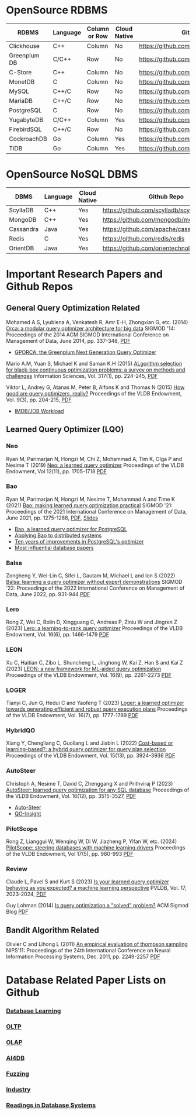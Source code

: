 # OpenSource RDBMS

|         RDBMS        |       Language       |      Column or Row   |     Cloud Native     |                 Github Repo              |                    Affliated Organization                    |
| -------------------- | -------------------- | -------------------- | -------------------- | ---------------------------------------- | ------------------------------------------------------------ |
|     Clickhouse       |         C++          |        Column        |         No           | https://github.com/ClickHouse/ClickHouse | https://www.clickhouse.com                                   |
|    Greenplum DB      |        C/C++         |         Row          |         No           | https://github.com/greenplum-db/gpdb     | https://docs.vmware.com/en/VMware-Greenplum/index.html       |
|      C-Store         |         C++          |        Column        |         No           | https://github.com/eyalroz/c-store       | https://www.vertica.com/                                     |
|     MonetDB          |          C           |        Column        |         No           | https://github.com/MonetDB/MonetDB       | https://www.monetdbsolutions.com/                            |
|       MySQL          |        C++/C         |         Row          |         No           | https://github.com/mysql/mysql-server    | https://dev.mysql.com/                                       |
|      MariaDB         |        C++/C         |         Row          |         No           | https://github.com/MariaDB/server        | https://mariadb.com/                                         |
|     PostgreSQL       |          C           |         Row          |         No           | https://github.com/postgres/postgres     | https://www.postgresql.org/                                  |
|     YugabyteDB       |        C/C++         |        Column        |        Yes           | https://github.com/yugabyte/yugabyte-db  | https://www.yugabyte.com/                                    |
|    FirebirdSQL       |        C++/C         |         Row          |         No           | https://github.com/FirebirdSQL/firebird  | https://firebirdsql.org/                                     |
|    CockroachDB       |         Go           |        Column        |        Yes           | https://github.com/cockroachdb/cockroach | https://www.cockroachlabs.com/product/                       |
|        TiDB          |         Go           |        Column        |        Yes           | https://github.com/pingcap/tidb          | https://www.pingcap.com/                                     |


# OpenSource NoSQL DBMS

|         DBMS         |       Language       |     Cloud Native     |                 Github Repo                   |                    Affliated Organization                    |
| -------------------- | -------------------- | -------------------- | --------------------------------------------- | ------------------------------------------------------------ |
|       ScyllaDB       |         C++          |         Yes          | https://github.com/scylladb/scylladb          | https://www.scylladb.com                                     |
|       MongoDB        |         C++          |         Yes          | https://github.com/mongodb/mongo              | https://www.mongodb.com                                      |
|      Cassandra       |        Java          |         Yes          | https://github.com/apache/cassandra           | https://www.datastax.com/                                    |
|        Redis         |          C           |         Yes          | https://github.com/redis/redis                | https://redis.io/                                            |
|      OrientDB        |        Java          |         Yes          | https://github.com/orientechnologies/orientdb | https://orientdb.org/                                        |

# Important Research Papers and Github Repos

## General Query Optimization Related

Mohamed A.S, Lyublena A, Venkatesh R, Amr E-H, Zhongxian G, etc. (2014) [Orca: a modular query optimizer architecture for big data](https://dl.acm.org/doi/10.1145/2588555.2595637) SIGMOD '14: Proceedings of the 2014 ACM SIGMOD International Conference on Management of Data, June 2014, pp. 337-348, [PDF](https://15721.courses.cs.cmu.edu/spring2016/papers/p337-soliman.pdf)
 - [GPORCA: the Greenplum Next Generation Query Optimizer](https://github.com/greenplum-db/gporca)

Mario A.M, Yuan S, Michael K and Saman K.H (2015) [ALgorithm selection for black-box continuous optimization problems: a survey on methods and challenges](https://www.sciencedirect.com/science/article/abs/pii/S0020025515003680) Information Sciences, Vol. 317(1), pp. 224-245, [PDF](https://rest.neptune-prod.its.unimelb.edu.au/server/api/core/bitstreams/8ce7ee4d-96c8-5874-9fb0-10f39a1bd2bf/content)

Viktor L, Andrey G, Atanas M, Peter B, Alfons K and Thomas N (2015) [How good are query optimizers, really?](https://dl.acm.org/doi/10.14778/2850583.2850594) Proceedings of the VLDB Endowment, Vol. 9(3), pp. 204-215, [PDF](https://www.vldb.org/pvldb/vol9/p204-leis.pdf)
 - [IMDB/JOB Workload](https://github.com/RyanMarcus/imdb_pg_dataset)


## Learned Query Optimizer (LQO)

### Neo

Ryan M, Parimarjan N, Hongzi M, Chi Z, Mohammad A, Tim K, Olga P and Nesime T (2019) [Neo: a learned query optimizer](https://dl.acm.org/doi/10.14778/3342263.3342644) Proceedings of the VLDB Endowment, Vol 12(11), pp. 1705-1718 [PDF](https://www.vldb.org/pvldb/vol12/p1705-marcus.pdf)

### Bao

Ryan M, Parimarjan N, Hongzi M, Nesime T, Mohammad A and Time K (2021) [Bao: making learned query optimization practical](https://dl.acm.org/doi/10.1145/3448016.3452838) SIGMOD '21: Proceedings of the 2021 International Conference on Management of Data, June 2021, pp. 1275-1288, [PDF](https://people.csail.mit.edu/tatbul/publications/bao_sigrec22.pdf), [Slides](https://15799.courses.cs.cmu.edu/spring2022/slides/17-queryopt1.pdf)
 - [Bao, a learned query optimizer for PostgreSQL](https://github.com/learnedsystems/BaoForPostgreSQL)
 - [Applying Bao to distributed systems](https://rmarcus.info/blog/2021/06/17/bao-distributed.html)
 - [Ten years of improvements in PostgreSQL's optimizer](https://rmarcus.info/blog/2024/04/12/pg-over-time.html)
 - [Most influential database papers](https://rmarcus.info/blog/2023/07/25/papers.html)

### Balsa

Zongheng Y, Wei-Lin C, Sifei L, Gautam M, Michael L and Ion S (2022) [Balsa: learning a query optimizer without expert demonstrations](https://dl.acm.org/doi/10.1145/3514221.3517885) SIGMOD '22: Proceedings of the 2022 International Conference on Management of Data, June 2022, pp. 931-944 [PDF](https://dl.acm.org/doi/pdf/10.1145/3514221.3517885)

### Lero

Rong Z, Wei C, Bolin D, Xingguang C, Andreas P, Ziniu W and Jingren Z (2023) [Lero: a learning-to-rank query optimizer](https://dl.acm.org/doi/10.14778/3583140.3583160) Proceedings of the VLDB Endowment, Vol. 16(6), pp. 1466-1479 [PDF](https://www.vldb.org/pvldb/vol16/p1466-zhu.pdf)

### LEON

Xu C, Haitian C, Zibo L, Shuncheng L, Jinghong W, Kai Z, Han S and Kai Z (2023) [LEON: a new framework for ML-aided query optimization](https://dl.acm.org/doi/10.14778/3598581.3598597) Proceedings of the VLDB Endowment, Vol. 16(9), pp. 2261-2273 [PDF](https://www.vldb.org/pvldb/vol16/p2261-chen.pdf)

### LOGER

Tianyi C, Jun G, Hedui C and Yaofeng T (2023) [Loger: a learned optimizer towards generating efficient and robust query execution plans](https://dl.acm.org/doi/abs/10.14778/3587136.3587150) Proceedings of the VLDB Endowment, Vol. 16(7), pp. 1777-1789 [PDF](https://www.vldb.org/pvldb/vol16/p1777-gao.pdf)

### HybridQO

Xiang Y, Chengliang C, Guoliang L and Jiabin L (2022) [Cost-based or learning-based?: a hybrid query optimizer for query plan selection](https://dl.acm.org/doi/abs/10.14778/3565838.3565846) Proceedings of the VLDB Endowment, Vol. 15(13), pp. 3924-3936 [PDF](https://www.vldb.org/pvldb/vol15/p3924-li.pdf)

### AutoSteer

Christoph A, Nesime T, David C, Zhenggang X and Prithviraj P (2023) [AutoSteer: learned query optimization for any SQL database](https://dl.acm.org/doi/10.14778/3611540.3611544) Proceedings of the VLDB Endowment, Vol. 16(12), pp. 3515-3527, [PDF](https://www.vldb.org/pvldb/vol16/p3515-anneser.pdf)
 - [Auto-Steer](https://github.com/IntelLabs/Auto-Steer)
 - [QO-Insight](https://github.com/christophanneser/QO-Insight)

### PilotScope

Rong Z, Lianggui W, Wenqing W, Di W, Jiazheng P, Yifan W, etc. (2024) [PilotScope: steering databases with machine learning drivers](https://dl.acm.org/doi/10.14778/3641204.3641209) Proceedings of the VLDB Endowment, Vol 17(5), pp. 980-993 [PDF](https://bolinding.github.io/papers/vldb24pilotscope.pdf)

### Review

Claude L, Pavel S and Kurt S (2023) [Is your learned query optimizer behaving as you expected? a machine learning perspective](https://dblp.org/rec/journals/corr/abs-2309-01551.html) PVLDB, Vol. 17, 2023-2024, [PDF](https://arxiv.org/pdf/2309.01551)

Guy Lohman (2014) [Is query optimization a "solved" problem?](https://www.semanticscholar.org/paper/Is-query-optimization-a-'solved'-problem-Lohman/c658d835adcda0466052d14f8b81c52c8ee0dd4b) ACM Sigmod Blog [PDF](https://dsf.berkeley.edu/cs286/papers/queryopt-sigmodblog2014.pdf)

## Bandit Algorithm Related

Olivier C and Lihong L (2011) [An empirical evaluation of thompson sampling](https://dl.acm.org/doi/10.5555/2986459.2986710) NIPS'11: Proceedings of the 24th International Conference on Neural Information Processing Systems, Dec. 2011, pp. 2249-2257 [PDF](https://www.microsoft.com/en-us/research/wp-content/uploads/2016/02/thompson.pdf)



# Database Related Paper Lists on Github

### [Database Learning](https://github.com/pingcap/awesome-database-learning)
### [OLTP](https://github.com/wengsy150943/Paper4OLTPandConcurrencyTesting)
### [OLAP](https://github.com/Wind-Gone/awesome-olap-paper)
### [AI4DB](https://github.com/Wind-Gone/awesome-ai4db-paper)
### [Fuzzing](https://wcventure.github.io/FuzzingPaper/)
### [Industry](https://github.com/Wind-Gone/awesome-dbgiant-Industry-paper)
### [Readings in Database Systems](http://www.redbook.io/all-readings.html)



